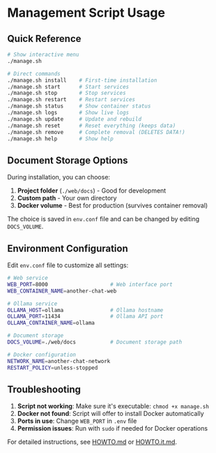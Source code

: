 # Management Script Usage

## Quick Reference

```bash
# Show interactive menu
./manage.sh

# Direct commands
./manage.sh install    # First-time installation
./manage.sh start      # Start services
./manage.sh stop       # Stop services
./manage.sh restart    # Restart services
./manage.sh status     # Show container status
./manage.sh logs       # Show live logs
./manage.sh update     # Update and rebuild
./manage.sh reset      # Reset everything (keeps data)
./manage.sh remove     # Complete removal (DELETES DATA!)
./manage.sh help       # Show help
```

## Document Storage Options

During installation, you can choose:

1. **Project folder** (`./web/docs`) - Good for development
2. **Custom path** - Your own directory
3. **Docker volume** - Best for production (survives container removal)

The choice is saved in `env.conf` file and can be changed by editing `DOCS_VOLUME`.

## Environment Configuration

Edit `env.conf` file to customize all settings:

```bash
# Web service
WEB_PORT=8000                    # Web interface port
WEB_CONTAINER_NAME=another-chat-web

# Ollama service  
OLLAMA_HOST=ollama               # Ollama hostname
OLLAMA_PORT=11434                # Ollama API port
OLLAMA_CONTAINER_NAME=ollama

# Document storage
DOCS_VOLUME=./web/docs           # Document storage path

# Docker configuration
NETWORK_NAME=another-chat-network
RESTART_POLICY=unless-stopped
```

## Troubleshooting

1. **Script not working**: Make sure it's executable: `chmod +x manage.sh`
2. **Docker not found**: Script will offer to install Docker automatically
3. **Ports in use**: Change `WEB_PORT` in `.env` file
4. **Permission issues**: Run with `sudo` if needed for Docker operations

For detailed instructions, see [HOWTO.md](HOWTO.md) or [HOWTO.it.md](HOWTO.it.md).
